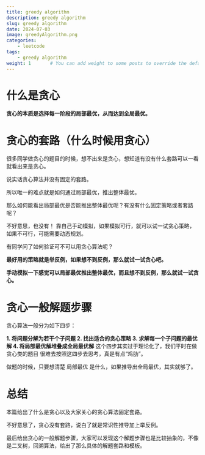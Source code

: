 ```yaml
---
title: greedy algorithm
description: greedy algorithm
slug: greedy algorithm
date: 2024-07-03
image: greedyAlgorithm.png
categories:
    - leetcode
tags:
    - greedy algorithm
weight: 1       # You can add weight to some posts to override the default sorting (date descending)
---
```


# 什么是贪心
**贪心的本质是选择每一阶段的局部最优，从而达到全局最优。**

# 贪心的套路（什么时候用贪心）
很多同学做贪心的题目的时候，想不出来是贪心，想知道有没有什么套路可以一看就看出来是贪心。

说实话贪心算法并没有固定的套路。

所以唯一的难点就是如何通过局部最优，推出整体最优。

那么如何能看出局部最优是否能推出整体最优呢？有没有什么固定策略或者套路呢？

不好意思，也没有！ 靠自己手动模拟，如果模拟可行，就可以试一试贪心策略，如果不可行，可能需要动态规划。

有同学问了如何验证可不可以用贪心算法呢？

**最好用的策略就是举反例，如果想不到反例，那么就试一试贪心吧。**

**手动模拟一下感觉可以局部最优推出整体最优，而且想不到反例，那么就试一试贪心。**

# 贪心一般解题步骤
贪心算法一般分为如下四步：

**1. 将问题分解为若干个子问题
2. 找出适合的贪心策略
3. 求解每一个子问题的最优解
4. 将局部最优解堆叠成全局最优解**
这个四步其实过于理论化了，我们平时在做贪心类的题目 很难去按照这四步去思考，真是有点“鸡肋”。

做题的时候，只要想清楚 局部最优 是什么，如果推导出全局最优，其实就够了。

# 总结
本篇给出了什么是贪心以及大家关心的贪心算法固定套路。

不好意思了，贪心没有套路，说白了就是常识性推导加上举反例。

最后给出贪心的一般解题步骤，大家可以发现这个解题步骤也是比较抽象的，不像是二叉树，回溯算法，给出了那么具体的解题套路和模板。
